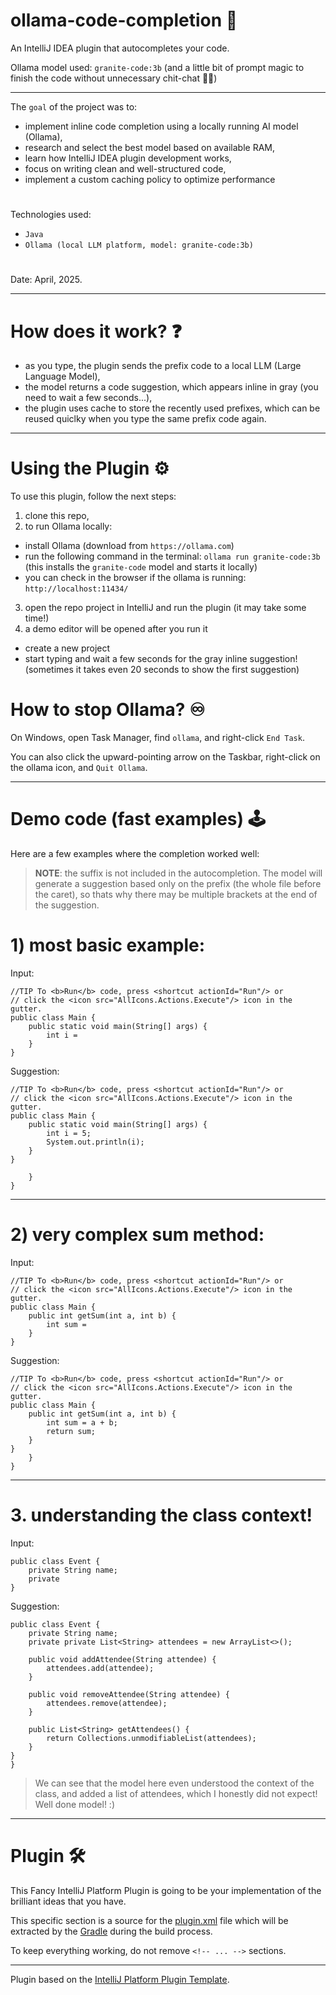 # ollama-code-completion 🎯

An IntelliJ IDEA plugin that autocompletes your code.

Ollama model used: `granite-code:3b` (and a little bit of prompt magic to finish the code without unnecessary chit-chat 🧙‍♂️)

---

The ``goal`` of the project was to:
- implement inline code completion using a locally running AI model (Ollama),
- research and select the best model based on available RAM,
- learn how IntelliJ IDEA plugin development works,
- focus on writing clean and well-structured code,
- implement a custom caching policy to optimize performance
#
Technologies used: 
- ``Java``
- ``Ollama (local LLM platform, model: granite-code:3b)``
#
Date: April, 2025.

---

# How does it work? ❓
- as you type, the plugin sends the prefix code to a local LLM (Large Language Model),
- the model returns a code suggestion, which appears inline in gray (you need to wait a few seconds...),
- the plugin uses cache to store the recently used prefixes, which can be reused quiclky when you type the same prefix code again.

---

# Using the Plugin ⚙️

To use this plugin, follow the next steps:
1) clone this repo,
2) to run Ollama locally:
- install Ollama (download from `https://ollama.com`)
- run the following command in the terminal: `ollama run granite-code:3b` (this installs the `granite-code` model and starts it locally)
- you can check in the browser if the ollama is running: `http://localhost:11434/`
3) open the repo project in IntelliJ and run the plugin (it may take some time!)
4) a demo editor will be opened after you run it
- create a new project
- start typing and wait a few seconds for the gray inline suggestion! (sometimes it takes even 20 seconds to show the first suggestion)

# How to stop Ollama? ♾️

On Windows, open Task Manager, find `ollama`, and right-click `End Task`. 

You can also click the upward-pointing arrow on the Taskbar, right-click on the ollama icon, and `Quit Ollama`.

----

# Demo code (fast examples) 🕹️

Here are a few examples where the completion worked well:

> **NOTE**: the suffix is not included in the autocompletion.
> The model will generate a suggestion based only on the prefix (the whole file before the caret), so thats why there may be multiple brackets at the end of the suggestion.
# 

# 1) most basic example:
   
Input:
```
//TIP To <b>Run</b> code, press <shortcut actionId="Run"/> or
// click the <icon src="AllIcons.Actions.Execute"/> icon in the gutter.
public class Main {
    public static void main(String[] args) {
        int i = 
    }
}
```
Suggestion:
```
//TIP To <b>Run</b> code, press <shortcut actionId="Run"/> or
// click the <icon src="AllIcons.Actions.Execute"/> icon in the gutter.
public class Main {
    public static void main(String[] args) {
        int i = 5;
        System.out.println(i);
    }
}

    }
}
```

---

# 2) very complex sum method:
   
Input:
```
//TIP To <b>Run</b> code, press <shortcut actionId="Run"/> or
// click the <icon src="AllIcons.Actions.Execute"/> icon in the gutter.
public class Main {
    public int getSum(int a, int b) {
        int sum = 
    }
}
```
Suggestion:
```
//TIP To <b>Run</b> code, press <shortcut actionId="Run"/> or
// click the <icon src="AllIcons.Actions.Execute"/> icon in the gutter.
public class Main {
    public int getSum(int a, int b) {
        int sum = a + b;
        return sum;
    }
}
    }
}
```

---

# 3. understanding the class context!

Input:
```
public class Event {
    private String name;
    private 
}
```

Suggestion:
```
public class Event {
    private String name;
    private private List<String> attendees = new ArrayList<>();

    public void addAttendee(String attendee) {
        attendees.add(attendee);
    }

    public void removeAttendee(String attendee) {
        attendees.remove(attendee);
    }

    public List<String> getAttendees() {
        return Collections.unmodifiableList(attendees);
    }
}
}
```
> We can see that the model here even understood the context of the class, and added a list of attendees, which I honestly did not expect! Well done model! :)

---

# Plugin 🛠️

<!-- Plugin description -->
This Fancy IntelliJ Platform Plugin is going to be your implementation of the brilliant ideas that you have.

This specific section is a source for the [plugin.xml](/src/main/resources/META-INF/plugin.xml) file which will be extracted by the [Gradle](/build.gradle.kts) during the build process.

To keep everything working, do not remove `<!-- ... -->` sections.
<!-- Plugin description end -->

---

Plugin based on the [IntelliJ Platform Plugin Template][template].

[template]: https://github.com/JetBrains/intellij-platform-plugin-template
[docs:plugin-description]: https://plugins.jetbrains.com/docs/intellij/plugin-user-experience.html#plugin-description-and-presentation
